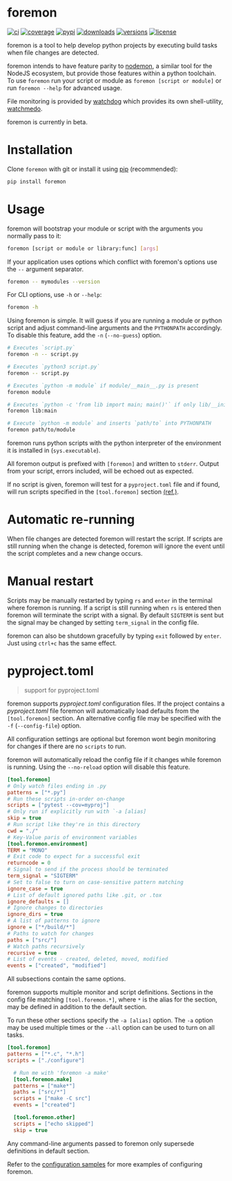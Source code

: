 # foremon

[![ci](https://github.com/matutter/foremon/workflows/CI/badge.svg?event=push)](https://github.com/matutter/foremon/actions?query=event%3Apush+branch%3Amaster+workflow%3ACI)
[![coverage](https://codecov.io/gh/matutter/foremon/branch/master/graph/badge.svg)](https://codecov.io/gh/matutter/foremon)
[![pypi](https://img.shields.io/pypi/v/foremon.svg)](https://pypi.python.org/pypi/foremon)
[![downloads](https://img.shields.io/pypi/dm/foremon.svg)](https://pypistats.org/packages/foremon)
[![versions](https://img.shields.io/pypi/pyversions/foremon.svg)](https://github.com/matutter/foremon)
[![license](https://img.shields.io/github/license/matutter/foremon.svg)](https://github.com/matutter/foremon/blob/master/LICENSE)

foremon is a tool to help develop python projects by executing build tasks when
file changes are detected.

foremon intends to have feature parity to [nodemon][nodemon], a similar tool for
the NodeJS ecosystem, but provide those features within a python toolchain. To
use `foremon` run your script or module as `foremon [script or module]` or run
`foremon --help` for advanced usage.

File monitoring is provided by [watchdog][watchdog] which provides its own
shell-utility, [watchmedo][watchmedo].

foremon is currently in beta.

[nodemon]: https://www.npmjs.com/package/nodemon
[watchdog]: https://github.com/gorakhargosh/watchdog
[watchmedo]: https://github.com/gorakhargosh/watchdog#shell-utilities

# Installation

Clone `foremon` with git or install it using [pip][pip] (recommended):

```bash
pip install foremon
```

[pip]: https://packaging.python.org/tutorials/installing-packages/#use-pip-for-installing

# Usage

foremon will bootstrap your module or script with the arguments you normally
pass to it:

```bash
foremon [script or module or library:func] [args]
```

If your application uses options which conflict with foremon's options use the
`--` argument separator.

```bash
foremon -- mymodules --version
```

For CLI options, use `-h` or `--help`:

```bash
foremon -h
```

Using foremon is simple. It will guess if you are running a module or python
script and adjust command-line arguments and the `PYTHONPATH` accordingly. To
disable this feature, add the `-n` (`--no-guess`) option.

```bash
# Executes `script.py`
foremon -n -- script.py

# Executes `python3 script.py`
foremon -- script.py

# Executes `python -m module` if module/__main__.py is present
foremon module

# Executes `python -c 'from lib import main; main()'` if only lib/__init__.py is present
foremon lib:main

# Execute `python -m module` and inserts `path/to` into PYTHONPATH
foremon path/to/module
```

foremon runs python scripts with the python interpreter of the environment it is
installed in (`sys.executable`).

All foremon output is prefixed with `[foremon]` and written to `stderr`. Output
from your script, errors included, will be echoed out as expected.

If no script is given, foremon will test for a `pyproject.toml` file and if
found, will run scripts specified in the `[tool.foremon]` section
[(ref.)](#pyproject.toml).

# Automatic re-running

When file changes are detected foremon will restart the script. If scripts are
still running when the change is detected, foremon will ignore the event until
the script completes and a new change occurs.

# Manual restart

Scripts may be manually restarted by typing `rs` and `enter` in the terminal
where foremon is running. If a script is still running when `rs` is entered then
foremon will terminate the script with a signal. By default `SIGTERM` is sent
but the signal may be changed by setting `term_signal` in the config file.

foremon can also be shutdown gracefully by typing `exit` followed by `enter`.
Just using `ctrl+c` has the same effect.

# pyproject.toml

> support for pyproject.toml

foremon supports _pyproject.toml_ configuration files. If the project contains a
_pyproject.toml_ file foremon will automatically load defaults from the
`[tool.foremon]` section. An alternative config file may be specified with the
`-f` (`--config-file`) option.

All configuration settings are optional but foremon wont begin monitoring for
changes if there are no `scripts` to run.

foremon will automatically reload the config file if it changes while foremon is
running. Using the `--no-reload` option will disable this feature.

```ini
[tool.foremon]
# Only watch files ending in .py
patterns = ["*.py"]
# Run these scripts in-order on-change
scripts = ["pytest --cov=myproj"]
# Only run if explicitly run with `-a [alias]
skip = true
# Run script like they're in this directory
cwd = "./"
# Key-Value paris of environment variables
[tool.foremon.environment]
TERM = "MONO"
# Exit code to expect for a successful exit
returncode = 0
# Signal to send if the process should be terminated
term_signal = "SIGTERM"
# Set to false to turn on case-sensitive pattern matching
ignore_case = true
# List of default ignored paths like .git, or .tox
ignore_defaults = []
# Ignore changes to directories
ignore_dirs = true
# A list of patterns to ignore
ignore = ["*/build/*"]
# Paths to watch for changes
paths = ["src/"]
# Watch paths recursively
recursive = true
# List of events - created, deleted, moved, modified
events = ["created", "modified"]
```

All subsections contain the same options.

foremon supports multiple monitor and script definitions. Sections in the config
file matching `[tool.foremon.*]`, where `*` is the alias for the section, may be
defined in addition to the default section.

To run these other sections specify the `-a [alias]` option. The `-a` option may
be used multiple times or the `--all` option can be used to turn on all tasks.


```ini
[tool.foremon]
patterns = ["*.c", "*.h"]
scripts = ["./configure"]

  # Run me with 'foremon -a make'
  [tool.foremon.make]
  patterns = ["make*"]
  paths = ["src/*"]
  scripts = ["make -C src"]
  events = ["created"]

  [tool.foremon.other]
  scripts = ["echo skipped"]
  skip = true
```

Any command-line arguments passed to foremon only supersede definitions in
default section.

Refer to the [configuration samples][config] for more examples of configuring
foremon.

[config]: /config
